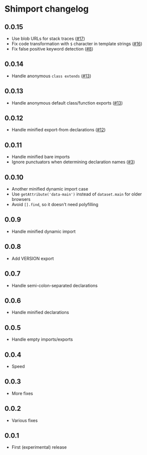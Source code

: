 # Shimport changelog

## 0.0.15

* Use blob URLs for stack traces ([#17](https://github.com/Rich-Harris/shimport/pull/17))
* Fix code transformation with `$` character in template strings ([#16](https://github.com/Rich-Harris/shimport/issues/16))
* Fix false positive keyword detection ([#8](https://github.com/Rich-Harris/shimport/issues/8))

## 0.0.14

* Handle anonymous `class extends` ([#13](https://github.com/Rich-Harris/shimport/issues/13))

## 0.0.13

* Handle anonymous default class/function exports ([#13](https://github.com/Rich-Harris/shimport/issues/13))

## 0.0.12

* Handle minified export-from declarations ([#12](https://github.com/Rich-Harris/shimport/pull/12))

## 0.0.11

* Handle minified bare imports
* Ignore punctuators when determining declaration names ([#3](https://github.com/Rich-Harris/shimport/issues/3))

## 0.0.10

* Another minified dynamic import case
* Use `getAttribute('data-main')` instead of `dataset.main` for older browsers
* Avoid `[].find`, so it doesn't need polyfilling

## 0.0.9

* Handle minified dynamic import

## 0.0.8

* Add VERSION export

## 0.0.7

* Handle semi-colon-separated declarations

## 0.0.6

* Handle minified declarations

## 0.0.5

* Handle empty imports/exports

## 0.0.4

* Speed

## 0.0.3

* More fixes

## 0.0.2

* Various fixes

## 0.0.1

* First (experimental) release